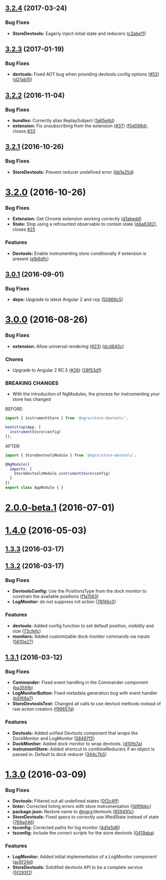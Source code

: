 <a name="3.2.4"></a>
## [3.2.4](https://github.com/ngrx/devtools/compare/v3.2.3...v3.2.4) (2017-03-24)


### Bug Fixes

* **StoreDevtools:** Eagerly inject initial state and reducers ([c2abe11](https://github.com/ngrx/devtools/commit/c2abe11))



<a name="3.2.3"></a>
## [3.2.3](https://github.com/ngrx/devtools/compare/v3.2.2...v3.2.3) (2017-01-19)


### Bug Fixes

* **devtools:** Fixed AOT bug when providing devtools config options ([#52](https://github.com/ngrx/devtools/issues/52)) ([d21ab15](https://github.com/ngrx/devtools/commit/d21ab15))



<a name="3.2.2"></a>
## [3.2.2](https://github.com/ngrx/devtools/compare/v3.2.1...v3.2.2) (2016-11-04)


### Bug Fixes

* **bundles:** Correctly alias ReplaySubject ([1a65e6d](https://github.com/ngrx/devtools/commit/1a65e6d))
* **extension:** Fix unsubscribing from the extension ([#37](https://github.com/ngrx/devtools/issues/37)) ([f5d068d](https://github.com/ngrx/devtools/commit/f5d068d)), closes [#33](https://github.com/ngrx/devtools/issues/33)



<a name="3.2.1"></a>
## [3.2.1](https://github.com/ngrx/devtools/compare/v3.2.0...v3.2.1) (2016-10-26)


### Bug Fixes

* **StoreDevtools:** Prevent reducer undefined error ([bb1e25d](https://github.com/ngrx/devtools/commit/bb1e25d))



<a name="3.2.0"></a>
# [3.2.0](https://github.com/ngrx/devtools/compare/v3.0.1...v3.2.0) (2016-10-26)


### Bug Fixes

* **Extension:** Get Chrome extension working correctly ([d1abedd](https://github.com/ngrx/devtools/commit/d1abedd))
* **State:** Stop using a refcounted observable to contain state ([d4a6382](https://github.com/ngrx/devtools/commit/d4a6382)), closes [#25](https://github.com/ngrx/devtools/issues/25)


### Features

* **Devtools:** Enable instrumenting store conditionally if extension is present ([a1b6dfc](https://github.com/ngrx/devtools/commit/a1b6dfc))



<a name="3.0.1"></a>
## [3.0.1](https://github.com/ngrx/devtools/compare/v3.0.0...v3.0.1) (2016-09-01)


### Bug Fixes

* **deps:** Upgrade to latest Angular 2 and rxjs ([50869c5](https://github.com/ngrx/devtools/commit/50869c5))



<a name="3.0.0"></a>
# [3.0.0](https://github.com/ngrx/devtools/compare/v2.0.0-beta.1...v3.0.0) (2016-08-26)


### Bug Fixes

* **extension:** Allow universal rendering ([#23](https://github.com/ngrx/devtools/issues/23)) ([dcd640c](https://github.com/ngrx/devtools/commit/dcd640c))


### Chores

* Upgrade to Angular 2 RC.5 ([#26](https://github.com/ngrx/devtools/issues/26)) ([28f53d1](https://github.com/ngrx/devtools/commit/28f53d1))


### BREAKING CHANGES

* With the introduction of NgModules, the process for instrumenting your store has changed

BEFORE:

```ts
import { instrumentStore } from '@ngrx/store-devtools';

bootstrap(App, [
  instrumentStore(config)
]);
```

AFTER:

```ts
import { StoreDevtoolsModule } from '@ngrx/store-devtools';

@NgModule({
  imports: [
    StoreDevtoolsModule.instrumentStore(config)
  ]
})
export class AppModule { }
```



<a name="2.0.0-beta.1"></a>
# [2.0.0-beta.1](https://github.com/ngrx/devtools/compare/v1.4.0...v2.0.0-beta.1) (2016-07-01)



<a name="1.4.0"></a>
# [1.4.0](https://github.com/ngrx/devtools/compare/v1.3.3...v1.4.0) (2016-05-03)



<a name="1.3.3"></a>
## [1.3.3](https://github.com/ngrx/devtools/compare/v1.3.2...v1.3.3) (2016-03-17)



<a name="1.3.2"></a>
## [1.3.2](https://github.com/ngrx/devtools/compare/v1.3.1...v1.3.2) (2016-03-17)


### Bug Fixes

* **DevtoolsConfig:** Use the PositionsType from the dock monitor to constrain the available positions ([f1a1563](https://github.com/ngrx/devtools/commit/f1a1563))
* **LogMonitor:** do not suppress init action ([78f46c0](https://github.com/ngrx/devtools/commit/78f46c0))


### Features

* **devtools:** Added config function to set default position, visibility and size ([73cfefc](https://github.com/ngrx/devtools/commit/73cfefc))
* **monitors:** Added customizable dock monitor commands via inputs ([5610e27](https://github.com/ngrx/devtools/commit/5610e27))



<a name="1.3.1"></a>
## [1.3.1](https://github.com/ngrx/devtools/compare/v1.3.0...v1.3.1) (2016-03-12)


### Bug Fixes

* **Commander:** Fixed event handling in the Commander component ([ba355fb](https://github.com/ngrx/devtools/commit/ba355fb))
* **LogMonitorButton:** Fixed metadata generation bug with event handler ([b5f69a7](https://github.com/ngrx/devtools/commit/b5f69a7))
* **StoreDevtoolsTest:** Changed all calls to use devtool methods instead of raw action creators ([f99657d](https://github.com/ngrx/devtools/commit/f99657d))


### Features

* **Devtools:** Added unified Devtools component that wraps the DockMonitor and LogMonitor ([58497f5](https://github.com/ngrx/devtools/commit/58497f5))
* **DockMonitor:** Added dock monitor to wrap devtools. ([d10fb7a](https://github.com/ngrx/devtools/commit/d10fb7a))
* **instrumentStore:** Added shortcut to combineReducers if an object is passed in. Default to dock reducer ([344c7b5](https://github.com/ngrx/devtools/commit/344c7b5))



<a name="1.3.0"></a>
# [1.3.0](https://github.com/ngrx/devtools/compare/0f2c4ff...v1.3.0) (2016-03-09)


### Bug Fixes

* **Devtools:** Filtered out all undefined states ([0f2c4ff](https://github.com/ngrx/devtools/commit/0f2c4ff))
* **linter:** Corrected linting errors with store instrumentation ([1d99bbc](https://github.com/ngrx/devtools/commit/1d99bbc))
* **package.json:** Restore name to [@ngrx](https://github.com/ngrx)/devtools ([859491c](https://github.com/ngrx/devtools/commit/859491c))
* **StoreDevtools:** Fixed specs to correctly use liftedState instead of state ([769a046](https://github.com/ngrx/devtools/commit/769a046))
* **tsconfig:** Corrected paths for log monitor ([4d1e5d6](https://github.com/ngrx/devtools/commit/4d1e5d6))
* **tsconfig:** Include the correct scripts for the store devtools ([0419aba](https://github.com/ngrx/devtools/commit/0419aba))


### Features

* **LogMonitor:** Added initial implementation of a LogMonitor component ([ac6f24d](https://github.com/ngrx/devtools/commit/ac6f24d))
* **StoreDevtools:** Solidifed devtools API to be a complete service ([5f293f2](https://github.com/ngrx/devtools/commit/5f293f2))



